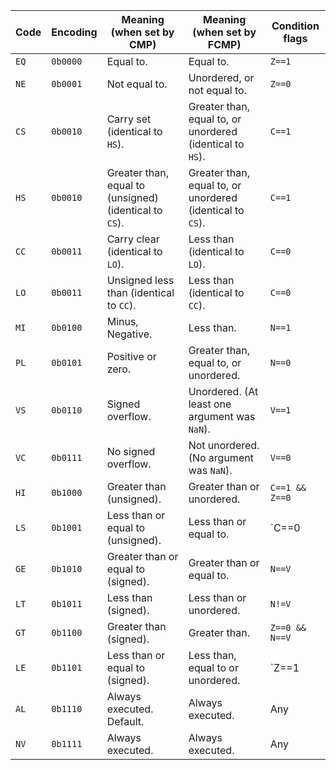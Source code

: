

| Code | Encoding | Meaning (when set by CMP)                             | Meaning (when set by FCMP)                                | Condition flags  |
| ---- | -------- | ----------------------------------------------------- | --------------------------------------------------------- | ---------------- |
| `EQ` | `0b0000` | Equal to.                                             | Equal to.                                                 | `Z==1`           |
| `NE` | `0b0001` | Not equal to.                                         | Unordered, or not equal to.                               | `Z==0`           |
| `CS` | `0b0010` | Carry set (identical to `HS`).                        | Greater than, equal to, or unordered (identical to `HS`). | `C==1`           |
| `HS` | `0b0010` | Greater than, equal to (unsigned)(identical to `CS`). | Greater than, equal to, or unordered (identical to `CS`). | `C==1`           |
| `CC` | `0b0011` | Carry clear (identical to `LO`).                      | Less than (identical to `LO`).                            | `C==0`           |
| `LO` | `0b0011` | Unsigned less than (identical to `CC`).               | Less than (identical to `CC`).                            | `C==0`           |
| `MI` | `0b0100` | Minus, Negative.                                      | Less than.                                                | `N==1`           |
| `PL` | `0b0101` | Positive or zero.                                     | Greater than, equal to, or unordered.                     | `N==0`           |
| `VS` | `0b0110` | Signed overflow.                                      | Unordered. (At least one argument was `NaN`).             | `V==1`           |
| `VC` | `0b0111` | No signed overflow.                                   | Not unordered. (No argument was `NaN`).                   | `V==0`           |
| `HI` | `0b1000` | Greater than (unsigned).                              | Greater than or unordered.                                | `C==1 && Z==0`   |
| `LS` | `0b1001` | Less than or equal to (unsigned).                     | Less than or equal to.                                    | `C==0 || Z==1`   |
| `GE` | `0b1010` | Greater than or equal to (signed).                    | Greater than or equal to.                                 | `N==V`           |
| `LT` | `0b1011` | Less than (signed).                                   | Less than or unordered.                                   | `N!=V`           |
| `GT` | `0b1100` | Greater than (signed).                                | Greater than.                                             | `Z==0 && N==V`   |
| `LE` | `0b1101` | Less than or equal to (signed).                       | Less than, equal to or unordered.                         | `Z==1 || N!=V`   |
| `AL` | `0b1110` | Always executed. Default.                             | Always executed.                                          | Any              |
| `NV` | `0b1111` | Always executed.                                      | Always executed.                                          | Any              |
